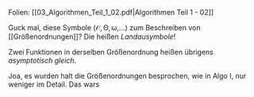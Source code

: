 Folien: [[03_Algorithmen_Teil_1_02.pdf|Algorithmen Teil 1 - 02]]

Guck mal, diese Symbole ($\mathcal{O},\mathcal{\Theta},\mathcal{\omega}$,...) zum Beschreiben von [[Größenordnungen]]? Die heißen *Landausymbole*!

Zwei Funktionen in derselben Größenordnung heißen übrigens *asymptotisch gleich*.

Joa, es wurden halt die Größenordnungen besprochen, wie in Algo I, nur weniger im Detail.
Das wars